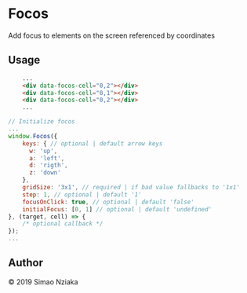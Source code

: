 # Focos

Add focus to elements on the screen referenced by coordinates

## Usage

```html
    ...
    <div data-focos-cell="0,2"></div>
    <div data-focos-cell="0,1"></div>
    <div data-focos-cell="0,2"></div>
    ...
```

```js
// Initialize focos
...
window.Focos({
    keys: { // optional | default arrow keys
      w: 'up',
      a: 'left',
      d: 'rigth',
      z: 'down'
    },
    gridSize: '3x1', // required | if bad value fallbacks to '1x1'
    step: 1, // optional | default '1'
    focusOnClick: true, // optional | default 'false'
    initialFocus: [0, 1] // optional | default 'undefined'
}, (target, cell) => {
    /* optional callback */
});
...
```

## Author

&copy; 2019 Simao Nziaka
